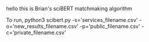 hello this is Brian's sciBERT matchmaking algorithm
<p>
To run, python3 scibert.py -s='services_filename.csv' -o='new_results_filename.csv' -p='public_filename.csv' -c='private_filename.csv'

